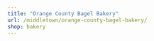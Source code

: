 ```yaml
---
title: "Orange County Bagel Bakery"
url: /middletown/orange-county-bagel-bakery/
shop: bakery
---
```

